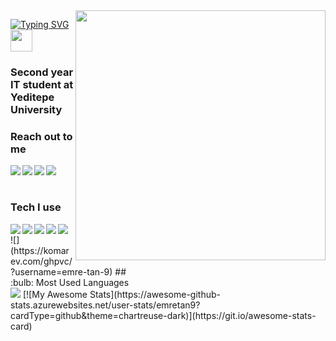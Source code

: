 
<img src="https://media.giphy.com/media/qgQUggAC3Pfv687qPC/giphy.gif"  align="right" width="400">

[![Typing SVG](https://readme-typing-svg.herokuapp.com?color=%2336BCF7&lines=Hi+there%2C+I'm+Emre+)](https://git.io/typing-svg) <img src="https://user-images.githubusercontent.com/1303154/88677602-1635ba80-d120-11ea-84d8-d263ba5fc3c0.gif" width="35" alignt="left"/>

### Second year IT student at Yeditepe University 

### Reach out to me

<div align="center">
  <a href="mailto:emretanrkulu0@gmail.com">
    <img
      src="https://img.shields.io/badge/e‑mail-D14836.svg?style=for-the-badge&logo=GMail&logoColor=white" align="left"
    />
  </a>
  <a href="https://www.linkedin.com/in/emre-zeki-tanrikulu-9887ab207/">
    <img
      src="https://img.shields.io/badge/LinkedIn-0077B5?style=for-the-badge&logo=linkedin&logoColor=white" align="left"
    />
  </a>
   <a href="https://www.instagram.com/emretanrkulu9/">
    <img
      src="https://img.shields.io/badge/instagram-E4405F.svg?style=for-the-badge&logo=instagram&logoColor=white" align="left"
    />
  </a>
  <a href="https://twitter.com/emretnrkl9">
    <img
      src="https://img.shields.io/badge/Twitter-1DA1F2?style=for-the-badge&logo=twitter&logoColor=white" align="left"
    />
  </a>
</div>

<br />
<br />



### Tech I use
<img src="https://img.shields.io/badge/Java-ED8B00?style=for-the-badge&logo=java&logoColor=white" align="left" >
<img src="https://img.shields.io/badge/C-00599C?style=for-the-badge&logo=c&logoColor=white" align="left">
<img src="https://img.shields.io/badge/Python-FFD43B?style=for-the-badge&logo=python&logoColor=blue" align="left">
<img src="https://img.shields.io/badge/C%2B%2B-00599C?style=for-the-badge&logo=c%2B%2B&logoColor=white"align="left" >
<img src="https://img.shields.io/badge/MySQL-005C84?style=for-the-badge&logo=mysql&logoColor=white" align="left" >


<br />
![](https://komarev.com/ghpvc/?username=emre-tan-9)
## <summary>:bulb:  Most Used Languages</summary>
<img src="https://github-readme-stats.vercel.app/api/top-langs/?username=emretan9&layout=compact" >      [![My Awesome Stats](https://awesome-github-stats.azurewebsites.net/user-stats/emretan9?cardType=github&theme=chartreuse-dark)](https://git.io/awesome-stats-card)
